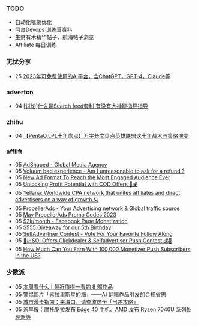 ### TODO
-  自动化框架优化
-  阿良Devops 训练营资料
-  生财有术精华帖子、航海帖子浏览
-  Affiliate 每日训练

### 无忧分享
<!-- ruyo:START -->
-  25 [2023年可免费使用的AI平台，含ChatGPT，GPT-4，Claude等](https://51.ruyo.net/18350.html)<!-- ruyo:END -->

### advertcn
<!-- advertcn:START -->
-  04 [[讨论]什么是Search feed套利,有没有大神能指导指导](https://www.advertcn.com/forum.php?mod=viewthread&tid=110195)<!-- advertcn:END -->

### zhihu
<!-- zhihu:START -->
-  04 [【PentaQ.LPL十年盘点】万字长文盘点英雄联盟这十年战术与策略演变](http://zhuanlan.zhihu.com/p/626480490?utm_campaign=rss&utm_medium=rss&utm_source=rss&utm_content=title)<!-- zhihu:END -->

### afflift
<!-- afflift:START -->
-  05 [AdShaped - Global Media Agency](https://afflift.com/f/threads/adshaped-global-media-agency.7136/)
-  05 [Voluum bad experience - Am I unreasonable to ask for a refund ?](https://afflift.com/f/threads/voluum-bad-experience-am-i-unreasonable-to-ask-for-a-refund.10814/)
-  05 [New Ad Format To Reach the Most Engaged Audience Ever](https://afflift.com/f/threads/new-ad-format-to-reach-the-most-engaged-audience-ever.10806/)
-  05 [Unlocking Profit Potential with COD Offers 🚀💰](https://afflift.com/f/threads/unlocking-profit-potential-with-cod-offers-%F0%9F%9A%80%F0%9F%92%B0.10673/)
-  05 [Yellana: Worldwide CPA network that unites affiliates and direct advertisers on a way of growth 🪐](https://afflift.com/f/threads/yellana-worldwide-cpa-network-that-unites-affiliates-and-direct-advertisers-on-a-way-of-growth-%F0%9F%AA%90.10512/)
-  05 [PropellerAds - Your Advertising network &amp; Global traffic source](https://afflift.com/f/threads/propellerads-your-advertising-network-global-traffic-source.244/)
-  05 [May PropellerAds Promo Codes 2023](https://afflift.com/f/threads/may-propellerads-promo-codes-2023.10871/)
-  05 [$2k/month - Facebook Page Monetization](https://afflift.com/f/threads/2k-month-facebook-page-monetization.10637/)
-  05 [$555 Giveaway for our 5th Birthday](https://afflift.com/f/threads/555-giveaway-for-our-5th-birthday.10855/)
-  05 [SelfAdvertiser Contest - Vote For Your Favorite Follow Along](https://afflift.com/f/threads/selfadvertiser-contest-vote-for-your-favorite-follow-along.10857/)
-  05 [🚀📈SOI Offers Clickdealer &amp; Selfadvertiser Push Contest  💰🤑](https://afflift.com/f/threads/%F0%9F%9A%80%F0%9F%93%88soi-offers-clickdealer-selfadvertiser-push-contest-%F0%9F%92%B0%F0%9F%A4%91.10846/)
-  05 [How Much Can You Earn With 100,000 Monetizer Push Subscribers in the US?](https://afflift.com/f/threads/how-much-can-you-earn-with-100-000-monetizer-push-subscribers-in-the-us.10852/)<!-- afflift:END -->

### 少数派
<!-- sspai:START -->
-  05 [本周看什么 | 最近值得一看的 8 部作品](https://sspai.com/post/79581)
-  05 [警惕那片「索拉里斯星的海」——AI 翻唱作品引发的合规省思](https://sspai.com/post/79510)
-  05 [城市漫步指南：来海口，请查收这份「出差攻略」](https://sspai.com/post/79544)
-  05 [派早报：摩托罗拉发布 Edge 40 手机、AMD 发布 Ryzen 7040U 系列处理器等](https://sspai.com/post/79570)<!-- sspai:END -->
